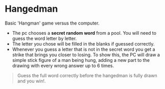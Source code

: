 # Hangedman
Basic 'Hangman' game versus the computer.
* The pc chooses a **secret random word** from a pool. You will need to guess the word letter by letter.
* The letter you chose will be filled in the blanks if guessed correctly.
* Whenever you guess a letter that is not in the secret word you get a strike that brings you closer to losing. To show this, the PC will draw a simple stick figure of a man being hung, adding a new part to the drawing with every wrong answer up to 6 times.
> Guess the full word correctly before the hangedman is fully drawn and you win!.
